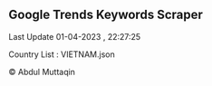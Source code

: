 

## Google Trends Keywords Scraper 
 
Last Update 01-04-2023 , 22:27:25

Country List :
VIETNAM.json



© Abdul Muttaqin 
